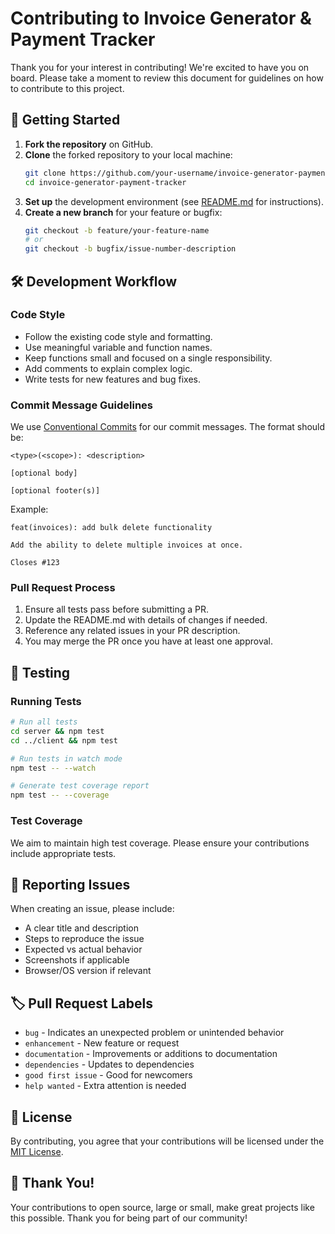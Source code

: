 # Contributing to Invoice Generator & Payment Tracker

Thank you for your interest in contributing! We're excited to have you on board. Please take a moment to review this document for guidelines on how to contribute to this project.

## 🚀 Getting Started

1. **Fork the repository** on GitHub.
2. **Clone** the forked repository to your local machine:
   ```bash
   git clone https://github.com/your-username/invoice-generator-payment-tracker.git
   cd invoice-generator-payment-tracker
   ```
3. **Set up** the development environment (see [README.md](README.md) for instructions).
4. **Create a new branch** for your feature or bugfix:
   ```bash
   git checkout -b feature/your-feature-name
   # or
   git checkout -b bugfix/issue-number-description
   ```

## 🛠 Development Workflow

### Code Style
- Follow the existing code style and formatting.
- Use meaningful variable and function names.
- Keep functions small and focused on a single responsibility.
- Add comments to explain complex logic.
- Write tests for new features and bug fixes.

### Commit Message Guidelines

We use [Conventional Commits](https://www.conventionalcommits.org/) for our commit messages. The format should be:

```
<type>(<scope>): <description>

[optional body]

[optional footer(s)]
```

Example:
```
feat(invoices): add bulk delete functionality

Add the ability to delete multiple invoices at once.

Closes #123
```

### Pull Request Process

1. Ensure all tests pass before submitting a PR.
2. Update the README.md with details of changes if needed.
3. Reference any related issues in your PR description.
4. You may merge the PR once you have at least one approval.

## 🧪 Testing

### Running Tests

```bash
# Run all tests
cd server && npm test
cd ../client && npm test

# Run tests in watch mode
npm test -- --watch

# Generate test coverage report
npm test -- --coverage
```

### Test Coverage
We aim to maintain high test coverage. Please ensure your contributions include appropriate tests.

## 📝 Reporting Issues

When creating an issue, please include:
- A clear title and description
- Steps to reproduce the issue
- Expected vs actual behavior
- Screenshots if applicable
- Browser/OS version if relevant

## 🏷 Pull Request Labels

- `bug` - Indicates an unexpected problem or unintended behavior
- `enhancement` - New feature or request
- `documentation` - Improvements or additions to documentation
- `dependencies` - Updates to dependencies
- `good first issue` - Good for newcomers
- `help wanted` - Extra attention is needed

## 📄 License

By contributing, you agree that your contributions will be licensed under the [MIT License](LICENSE).

## 🙏 Thank You!

Your contributions to open source, large or small, make great projects like this possible. Thank you for being part of our community!

